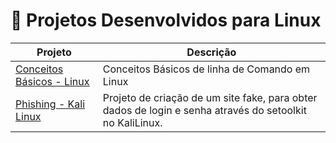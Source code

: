 # 🐧 Projetos Desenvolvidos para Linux 


| Projeto                                                              | Descrição                                                      |
|----------------------------------------------------------------------|----------------------------------------------------------------|
| [Conceitos Básicos - Linux]() | Conceitos Básicos de linha de Comando em Linux |
| [Phishing - Kali Linux]() | Projeto de criação de um site fake, para obter dados de login e senha através do setoolkit no KaliLinux. |
